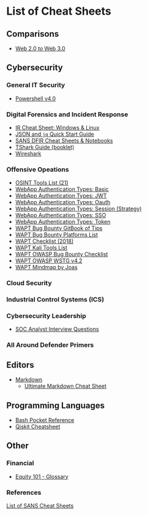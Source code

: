 # List of Cheat Sheets

<!-- COMPARISONS ------------------------------------------------------------->
## Comparisons

  - [Web 2.0 *to* Web 3.0](./cmp/web2.0-web3.0-programs.md)

<!-- CYBERSECURITY ----------------------------------------------------------->
## Cybersecurity

### General IT Security

  - [Powershell v4.0](./cybersec/general/powershell-v4.0.pdf)

### Digital Forensics and Incident Response

  - [IR Cheat Sheet: Windows & Linux](./cybersec/dfir/ir-linux-windows.pdf)
  - [JSON and `jq` Quick Start Guide](./cybersec/dfir/json-jq-query.pdf)
  - [SANS DFIR Cheat Sheets & Notebooks](./cybersec/dfir/sans-dfir-cheatsheets-notebook.pdf)
  - [TShark Guide (booklet)](./cybersec/dfir/tshark-guide.pdf)
  - [Wireshark](./cybersec/dfir/wireshark.pdf)

### Offensive Opeations

  - [OSINT Tools List (21)](./cybersec/osint/osint-tools-list-21.pdf)
  - [WebApp Authentication Types: Basic](./cybersec/offsec/pics/auth/wapt-auth-type-basic.jpeg)
  - [WebApp Authentication Types: JWT](./cybersec/offsec/pics/auth/wapt-auth-type-jwt.jpeg)
  - [WebApp Authentication Types: Oauth](./cybersec/offsec/pics/auth/wapt-auth-type-oauth.jpeg)
  - [WebApp Authentication Types: Session (Strategy)](./cybersec/offsec/pics/auth/wapt-auth-type-sess-strategy.jpeg)
  - [WebApp Authentication Types: SSO](./cybersec/offsec/pics/auth/wapt-auth-type-sso.jpeg)
  - [WebApp Authentication Types: Token](./cybersec/offsec/pics/auth/wapt-auth-type-token.jpeg)
  - [WAPT Bug Bounty GitBook of Tips](https://gowsundar.gitbook.io/book-of-bugbounty-tips/)
  - [WAPT Bug Bounty Platforms List](./cybersec/offsec/wapt-bug-bounty-platforms-list.md)
  - [WAPT Checklist (2018)](./cybersec/offsec/wapt-checklist-2018.pdf)
  - [WAPT Kali Tools List](./cybersec/offsec/wapt-kali-tools-list.md)
  - [WAPT OWASP Bug Bounty Checklist](./cybersec/offsec/wapt-bug-bounty-checklist-sehno.md)
  - [WAPT OWASP WSTG v4.2](./cybersec/offsec/wapt-owasp-wstg-v4.2-2022.pdf)
  - [WAPT Mindmap by Joas](./cybersec/offsec/wapt-mindmap-joas.pdf)

### Cloud Security

### Industrial Control Systems (ICS)

### Cybersecurity Leadership

  - [SOC Analyst Interview Questions](./cybersec/leadership/soc-analyst-interview-questions.pdf)

### All Around Defender Primers

<!-- EDITORS ----------------------------------------------------------------->
## Editors

  - [Markdown](./editors/markdown.md)
    - [Ultimate Markdown Cheat Sheet](https://towardsdatascience.com/the-ultimate-markdown-cheat-sheet-3d3976b31a0)

<!-- PROGRAMMING LANGUAGES --------------------------------------------------->
## Programming Languages

  - [Bash Pocket Reference](./programming/bash-pkt-ref.pdf)
  - [Qiskit Cheatsheet](./programming/qiskit-tcs.pdf)

<!-- OTHER ------------------------------------------------------------------->
## Other

### Financial

  - [Equity 101 - Glossary](./other/financial/equity-101-glossary.pdf)

### References

[List of SANS Cheat Sheets](https://www.sans.org/blog/the-ultimate-list-of-sans-cheat-sheets/)

<!--
Markdown: https://www.markdownguide.org/cheat-sheet
Powershell v4: https://assets.contentstack.io/v3/assets/blt36c2e63521272fdc/bltf146e4f361db3938/5e34a7bc946d717e2eab6139/power-shell-cheat-sheet-v41.pdf
Wireshark: https://www.comparitech.com/net-admin/wireshark-cheat-sheet/
-->
